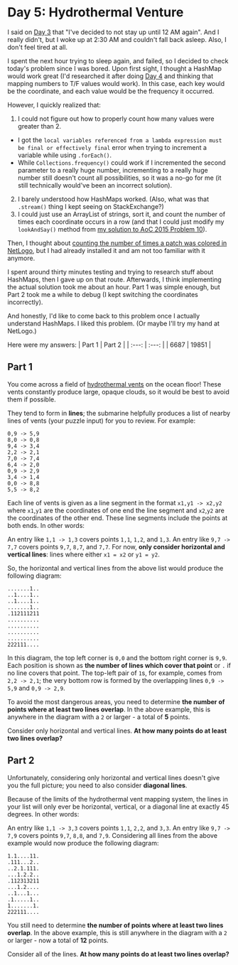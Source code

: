 # Day 5: Hydrothermal Venture
I said on [Day 3](https://github.com/Daphne-Qin/AdventOfCode2021/tree/main/Problem03#day-3-binary-diagnostic) that "I've decided to not stay up until 12 AM again". And I really didn't, but I woke up at 2:30 AM and couldn't fall back asleep. Also, I don't feel tired at all.

I spent the next hour trying to sleep again, and failed, so I decided to check today's problem since I was bored. Upon first sight, I thought a HashMap would work great (I'd researched it after doing [Day 4](https://github.com/Daphne-Qin/AdventOfCode2021/tree/main/Problem04) and thinking that mapping numbers to T/F values would work). In this case, each key would be the coordinate, and each value would be the frequency it occurred.

However, I quickly realized that:
1. I could not figure out how to properly count how many values were greater than 2.
  - I got the `local variables referenced from a lambda expression must be final or effectively final` error when trying to increment a variable while using `.forEach()`.
  - While `Collections.frequency()` could work if I incremented the second parameter to a really huge number, incrementing to a really huge number still doesn't count all possibilities, so it was a no-go for me (it still technically would've been an incorrect solution).
2. I barely understood how HashMaps worked. (Also, what was that `.stream()` thing I kept seeing on StackExchange?)
3. I could just use an ArrayList of strings, sort it, and count the number of times each coordinate occurs in a row (and that I could just modify my `lookAndSay()` method from [my solution to AoC 2015 Problem 10](https://github.com/Daphne-Qin/AdventOfCode2015/blob/main/Problem10/Problem10.java)).

Then, I thought about [counting the number of times a patch was colored in NetLogo](https://stackoverflow.com/questions/56803709/how-to-get-a-patch-to-count-the-turtles-passing-through-it), but I had already installed it and am not too familiar with it anymore.

I spent around thirty minutes testing and trying to research stuff about HashMaps, then I gave up on that route. Afterwards, I think implementing the actual solution took me about an hour. Part 1 was simple enough, but Part 2 took me a while to debug (I kept switching the coordinates incorrectly).

And honestly, I'd like to come back to this problem once I actually understand HashMaps. I liked this problem. (Or maybe I'll try my hand at NetLogo.)

Here were my answers:
| Part 1 | Part 2 |
| :---: | :---: |
| 6687 | 19851 |

## Part 1
You come across a field of [hydrothermal vents](https://en.wikipedia.org/wiki/Hydrothermal_vent) on the ocean floor! These vents constantly produce large, opaque clouds, so it would be best to avoid them if possible.

They tend to form in **lines**; the submarine helpfully produces a list of nearby lines of vents (your puzzle input) for you to review. For example:
```
0,9 -> 5,9
8,0 -> 0,8
9,4 -> 3,4
2,2 -> 2,1
7,0 -> 7,4
6,4 -> 2,0
0,9 -> 2,9
3,4 -> 1,4
0,0 -> 8,8
5,5 -> 8,2
```
Each line of vents is given as a line segment in the format `x1,y1 -> x2,y2` where `x1`,`y1` are the coordinates of one end the line segment and `x2`,`y2` are the coordinates of the other end. These line segments include the points at both ends. In other words:

An entry like `1,1 -> 1,3` covers points `1,1`, `1,2`, and `1,3`.
An entry like `9,7 -> 7,7` covers points `9,7`, `8,7`, and `7,7`.
For now, **only consider horizontal and vertical lines**: lines where either `x1 = x2` or `y1 = y2`.

So, the horizontal and vertical lines from the above list would produce the following diagram:
```
.......1..
..1....1..
..1....1..
.......1..
.112111211
..........
..........
..........
..........
222111....
```
In this diagram, the top left corner is `0,0` and the bottom right corner is `9,9`. Each position is shown as **the number of lines which cover that point** or `.` if no line covers that point. The top-left pair of `1`s, for example, comes from `2,2 -> 2,1`; the very bottom row is formed by the overlapping lines `0,9 -> 5,9` and `0,9 -> 2,9`.

To avoid the most dangerous areas, you need to determine **the number of points where at least two lines overlap**. In the above example, this is anywhere in the diagram with a `2` or larger - a total of **5** points.

Consider only horizontal and vertical lines. **At how many points do at least two lines overlap?**

## Part 2
Unfortunately, considering only horizontal and vertical lines doesn't give you the full picture; you need to also consider **diagonal lines**.

Because of the limits of the hydrothermal vent mapping system, the lines in your list will only ever be horizontal, vertical, or a diagonal line at exactly 45 degrees. In other words:

An entry like `1,1 -> 3,3` covers points `1,1`, `2,2`, and `3,3`.
An entry like `9,7 -> 7,9` covers points `9,7`, `8,8`, and `7,9`.
Considering all lines from the above example would now produce the following diagram:
```
1.1....11.
.111...2..
..2.1.111.
...1.2.2..
.112313211
...1.2....
..1...1...
.1.....1..
1.......1.
222111....
```
You still need to determine **the number of points where at least two lines overlap**. In the above example, this is still anywhere in the diagram with a `2` or larger - now a total of **12** points.

Consider all of the lines. **At how many points do at least two lines overlap?**
